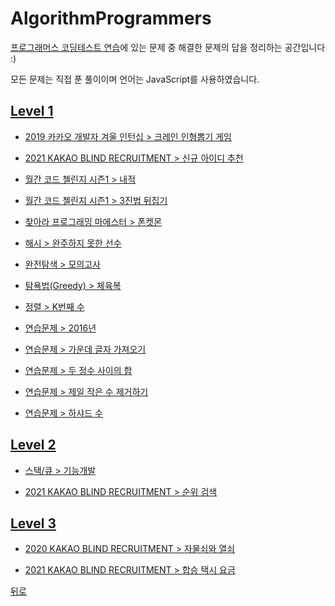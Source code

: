 # AlgorithmProgrammers
[프로그래머스 코딩테스트 연습](https://programmers.co.kr/learn/challenges)에 있는 문제 중 해결한 문제의 답을 정리하는 공간입니다 :)

모든 문제는 직접 푼 풀이이며 언어는 JavaScript를 사용하였습니다.

## [Level 1](https://github.com/SeongYongLee/TIL/tree/main/AlgorithmProgrammers/level-1)

* [2019 카카오 개발자 겨울 인턴십 > 크레인 인형뽑기 게임](https://github.com/SeongYongLee/TIL/tree/main/AlgorithmProgrammers/level-1#크레인-인형뽑기-게임)

* [2021 KAKAO BLIND RECRUITMENT > 신규 아이디 추천](https://github.com/SeongYongLee/TIL/tree/main/AlgorithmProgrammers/level-1#신규-아이디-추천)

* [월간 코드 첼린지 시즌1 > 내적](https://github.com/SeongYongLee/TIL/tree/main/AlgorithmProgrammers/level-1#내적)

* [월간 코드 첼린지 시즌1 > 3진법 뒤집기](https://github.com/SeongYongLee/TIL/tree/main/AlgorithmProgrammers/level-1#3진법-뒤집기)

* [찾아라 프로그래밍 마에스터 > 폰켓몬](https://github.com/SeongYongLee/TIL/tree/main/AlgorithmProgrammers/level-1#폰켓몬)

* [해시 > 완주하지 못한 선수](https://github.com/SeongYongLee/TIL/tree/main/AlgorithmProgrammers/level-1#완주하지-못한-선수)

* [완전탐색 > 모의고사](https://github.com/SeongYongLee/TIL/tree/main/AlgorithmProgrammers/level-1#모의고사)

* [탐욕법(Greedy) > 체육복](https://github.com/SeongYongLee/TIL/tree/main/AlgorithmProgrammers/level-1#체육복)

* [정렬 > K번째 수](https://github.com/SeongYongLee/TIL/tree/main/AlgorithmProgrammers/level-1#K번째-수)

* [연습문제 > 2016년](https://github.com/SeongYongLee/TIL/tree/main/AlgorithmProgrammers/level-1#2016년)

* [연습문제 > 가운데 글자 가져오기](https://github.com/SeongYongLee/TIL/tree/main/AlgorithmProgrammers/level-1#가운데-글자-가져오기)

* [연습문제 > 두 정수 사이의 합](https://github.com/SeongYongLee/TIL/tree/main/AlgorithmProgrammers/level-1#두-정수-사이의-합)

* [연습문제 > 제일 작은 수 제거하기](https://github.com/SeongYongLee/TIL/tree/main/AlgorithmProgrammers/level-1#제일-작은-수-제거하기)

* [연습문제 > 하샤드 수](https://github.com/SeongYongLee/TIL/tree/main/AlgorithmProgrammers/level-1#하샤드-수)

## [Level 2](https://github.com/SeongYongLee/TIL/tree/main/AlgorithmProgrammers/level-2)

* [스택/큐 > 기능개발](https://github.com/SeongYongLee/TIL/tree/main/AlgorithmProgrammers/level-2#기능개발)

* [2021 KAKAO BLIND RECRUITMENT > 순위 검색](https://github.com/SeongYongLee/TIL/tree/main/AlgorithmProgrammers/level-2#순위-검색)

## [Level 3](https://github.com/SeongYongLee/TIL/tree/main/AlgorithmProgrammers/level-3)

* [2020 KAKAO BLIND RECRUITMENT > 자물쇠와 열쇠](https://github.com/SeongYongLee/TIL/tree/main/AlgorithmProgrammers/level-3#자물쇠와-열쇠)

* [2021 KAKAO BLIND RECRUITMENT > 합승 택시 요금](https://github.com/SeongYongLee/TIL/tree/main/AlgorithmProgrammers/level-3##합승-택시-요금)

[뒤로](https://github.com/SeongYongLee/TIL)
